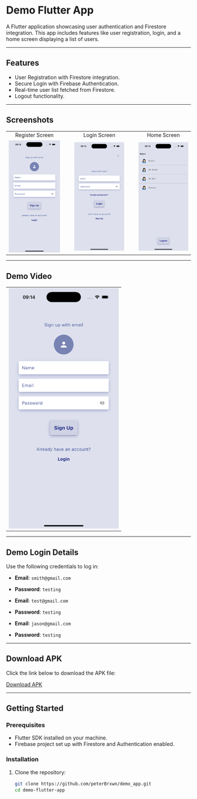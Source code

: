 # Demo Flutter App

A Flutter application showcasing user authentication and Firestore integration. This app includes features like user registration, login, and a home screen displaying a list of users.

---

## Features

- User Registration with Firestore integration.
- Secure Login with Firebase Authentication.
- Real-time user list fetched from Firestore.
- Logout functionality.

---

## Screenshots

<table>
  <tr>
    <td align="center">Register Screen</td>
    <td>&nbsp;&nbsp;&nbsp;</td>
    <td align="center">Login Screen</td>
    <td>&nbsp;&nbsp;&nbsp;</td>
    <td align="center">Home Screen</td>
  </tr>
  <tr>
    <td><img src="assets/screenshots/register_screen.png" width=270></td>
    <td>&nbsp;</td>
    <td><img src="assets/screenshots/login_screen.png" width=270></td>
    <td>&nbsp;</td>
    <td><img src="assets/screenshots/home_screen.png" width=270></td>
  </tr>
</table>

---

## Demo Video

<table>
  <tr>
    <td align="center">
      <a href="assets/videos/demo_video.mp4">
        <img src="assets/screenshots/demo_video_thumbnail.png" alt="Watch the Demo" width="300">
      </a>
    </td>
  </tr>
</table>

---

## Demo Login Details

Use the following credentials to log in:

- **Email**: `smith@gmail.com`
- **Password**: `testing`

- **Email**: `test@gmail.com`
- **Password**: `testing`

- **Email**: `jason@gmail.com`
- **Password**: `testing`

---

## Download APK

Click the link below to download the APK file:

[Download APK](assets/apk/app-release.apk)

---

## Getting Started

### Prerequisites

- Flutter SDK installed on your machine.
- Firebase project set up with Firestore and Authentication enabled.

### Installation

1. Clone the repository:

   ```bash
   git clone https://github.com/peterBrxwn/demo_app.git
   cd demo-flutter-app
